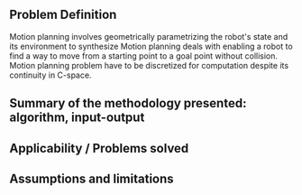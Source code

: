 ## Problem Definition
Motion planning involves geometrically parametrizing the robot's state and its environment to synthesize
Motion planning deals with enabling a robot to find a way to move from a starting point to a goal point without collision. Motion planning problem have to be discretized for computation despite its continuity in C-space. 

## Summary of the methodology presented: algorithm, input-output

## Applicability / Problems solved 

## Assumptions and limitations
